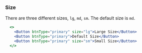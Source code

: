 <demo>

### Size

There are three different sizes, `lg`, `md`, `sm`. The default size is `md`.

```jsx live
  <>
    <Button btnType="primary" size="lg">Large Size</Button>
    <Button btnType="primary">Default Size</Button>
    <Button btnType="primary" size="sm">Small Size</Button>
  </>
```

</demo>
